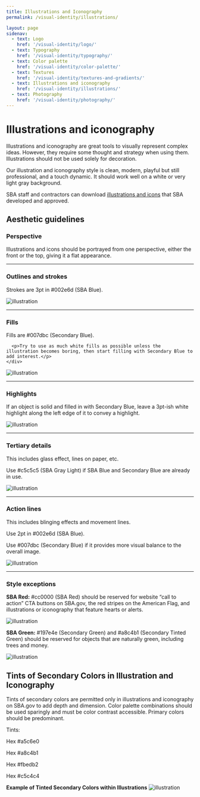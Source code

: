 ```yaml
---
title: Illustrations and Iconography
permalink: /visual-identity/illustrations/

layout: page
sidenav:
  - text: Logo
    href: '/visual-identity/logo/'
  - text: Typography
    href: '/visual-identity/typography/'
  - text: Color palette
    href: '/visual-identity/color-palette/'
  - text: Textures
    href: '/visual-identity/textures-and-gradients/'
  - text: Illustrations and iconography
    href: '/visual-identity/illustrations/'
  - text: Photography
    href: '/visual-identity/photography/'
---
```


# Illustrations and iconography

Illustrations and iconography are great tools to visually represent complex ideas. However, they require some thought and strategy when using them. Illustrations should not be used solely for decoration.

Our illustration and iconography style is clean, modern, playful but still professional, and a touch dynamic. It should work well on a white or very light gray background.

SBA staff and contractors can download [illustrations and icons](https://sba123.sharepoint.com/offices/OMCS/Documents/Forms/AllItems.aspx?RootFolder=%2Foffices%2FOMCS%2FDocuments%2FBrand%20Icons&FolderCTID=0x012000BBD3D74ACCE4C342A5321E8615767791&View=%7B48C5815D-F2B3-42B3-B504-7D837B3B5ED8%7D) that SBA developed and approved.


## Aesthetic guidelines

### Perspective
Illustrations and icons should be portrayed from one perspective, either the front or the top, giving it a flat appearance.

<hr>
<div class="usa-grid-full">
    <div class="usa-width-two-thirds">
      <h3>Outlines and strokes</h3>
      <p>Strokes are 3pt in #002e6d (SBA Blue).</p>
    </div>
<div class="usa-width-one-third">
<img src="{{ site.baseurl }}/assets/sba/img/pages/illustration/org-chart.svg" alt="illustration" />
</div>
</div>
<hr>

<div class="usa-grid-full">
    <div class="usa-width-two-thirds">
      <h3>Fills</h3>
      <p>Fills are #007dbc (Secondary Blue).</p>

      <p>Try to use as much white fills as possible unless the illustration becomes boring, then start filling with Secondary Blue to add interest.</p>
    </div>
<div class="usa-width-one-third">
<img src="{{ site.baseurl }}/assets/sba/img/pages/illustration/bag.svg" alt="illustration" />
</div>
</div>
<hr>

<div class="usa-grid-full">
    <div class="usa-width-two-thirds">
      <h3>Highlights</h3>
      <p>If an object is solid and filled in with Secondary Blue, leave a 3pt-ish white highlight along the left edge of it to convey a highlight.</p>
    </div>
<div class="usa-width-one-third">
<img src="{{ site.baseurl }}/assets/sba/img/pages/illustration/federal-building.svg" alt="illustration" />
</div>
</div>
<hr>

<div class="usa-grid-full">
    <div class="usa-width-two-thirds">
      <h3>Tertiary details</h3>
      <p>This includes glass effect, lines on paper, etc.</p>
      <p>Use #c5c5c5 (SBA Gray Light) if SBA Blue and Secondary Blue are already in use.</p>
    </div>
<div class="usa-width-one-third">
<img src="{{ site.baseurl }}/assets/sba/img/pages/illustration/certified.svg" alt="illustration" />
</div>
</div>

<hr>
<div class="usa-grid-full">
    <div class="usa-width-two-thirds">
      <h3>Action lines</h3>
      <p>This includes blinging effects and movement lines.</p>
      <p>Use 2pt in #002e6d (SBA Blue).</p>
      <p>Use #007dbc (Secondary Blue) if it provides more visual balance to the overall image.</p>
    </div>
<div class="usa-width-one-third">
<img src="{{ site.baseurl }}/assets/sba/img/pages/illustration/growth.svg" alt="illustration" />
</div>
</div>
<hr>

<div class="usa-grid-full">
    <div class="usa-width-two-thirds">
      <h3>Style exceptions</h3>
      <p><strong>SBA Red:</strong>
     #cc0000 (SBA Red) should be reserved for website “call to action” CTA buttons on SBA.gov, the red stripes on the American Flag, and illustrations or iconography that feature hearts or alerts.</p>
    </div>
<div class="usa-width-one-third">
<img src="{{ site.baseurl }}/assets/sba/img/pages/illustration/Red-Usage.svg" alt="illustration" />
  </div>
  <div class="usa-width-two-thirds">
     <p><strong>SBA Green:</strong>
     #197e4e (Secondary Green) and #a8c4b1 (Secondary Tinted Green) should be reserved for objects that are naturally green, including trees and money.</p>
    </div>    
<div class="usa-width-one-third">
<img src="{{ site.baseurl }}/assets/sba/img/pages/illustration/Green-Usage.svg" alt="illustration" />
</div>
</div>

## Tints of Secondary Colors in Illustration and Iconography

Tints of secondary colors are permitted only in illustrations and iconography on SBA.gov to add depth and dimension. Color palette combinations should be used sparingly and must be color contrast accessible. Primary colors should be predominant.


<p>Tints: </p>
<p>Hex	#a5c6e0</p>
<p>Hex	#a8c4b1</p>
<p>Hex	#fbedb2</p>
<p>Hex	#c5c4c4</p>

<strong>Example of Tinted Secondary Colors within Illustrations</strong>
<img src="{{ site.baseurl }}/assets/sba/img/pages/illustration/Secondary%20Tints.jpg" alt="illustration" />
